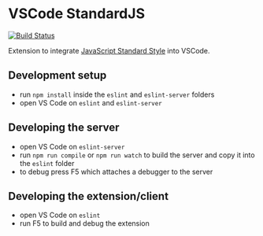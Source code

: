 # VSCode StandardJS

[![Build Status](https://travis-ci.org/Microsoft/vscode-eslint.svg?branch=master)](https://travis-ci.org/Microsoft/vscode-eslint)

Extension to integrate [JavaScript Standard Style](http://standardjs.com/) into VSCode.

## Development setup
- run `npm install` inside the `eslint` and `eslint-server` folders
- open VS Code on `eslint` and `eslint-server`

## Developing the server
- open VS Code on `eslint-server`
- run `npm run compile` or `npm run watch` to build the server and copy it into the `eslint` folder
- to debug press F5 which attaches a debugger to the server

## Developing the extension/client
- open VS Code on `eslint`
- run F5 to build and debug the extension